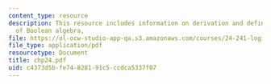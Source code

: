 ```yaml
---
content_type: resource
description: This resource includes information on derivation and defination of language
  of Boolean algebra,
file: https://ol-ocw-studio-app-qa.s3.amazonaws.com/courses/24-241-logic-i-fall-2005/c4373d5bfe74828191c5ccdca5337f07_chp24.pdf
file_type: application/pdf
resourcetype: Document
title: chp24.pdf
uid: c4373d5b-fe74-8281-91c5-ccdca5337f07
---
```

